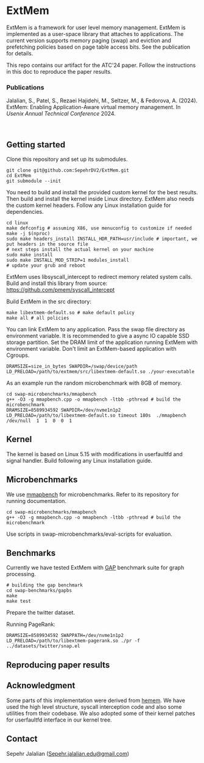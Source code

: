 
# ExtMem

ExtMem is a framework for user level memory management. ExtMem is implemented as a user-space library that attaches to applications. The current version supports memory paging (swap) and eviction and prefetching policies based on page table access bits. See the publication for details.

This repo contains our artifact for the ATC'24 paper. Follow the instructions in this doc to reproduce the paper results. 

### Publications
Jalalian, S., Patel, S., Rezaei Hajidehi, M., Seltzer, M., & Fedorova, A. (2024). ExtMem: Enabling Application-Aware virtual memory management. In  _Usenix Annual Technical Conference_ 2024.

‌
## Getting started

Clone this repository and set up its submodules. 

    git clone git@github.com:SepehrDV2/ExtMem.git
    cd ExtMem
    git submodule --init


You need to build and install the provided custom kernel for the best results. Then build and install the kernel inside Linux directory. ExtMem also needs the custom kernel headers. Follow any Linux installation guide for dependencies.

    cd linux
    make defconfig # assuming X86, use menuconfig to customize if needed
    make -j $(nproc)
    sudo make headers_install INSTALL_HDR_PATH=usr/include # important, we put headers in the source file
    # next steps install the actual kernel on your machine
    sudo make install 
    sudo make INSTALL_MOD_STRIP=1 modules_install 
    # update your grub and reboot

ExtMem uses libsyscall_intercept to redirect memory related system calls. Build and install this library from source:
https://github.com/pmem/syscall_intercept

Build ExtMem in the src directory: 

    make libextmem-default.so # make default policy
    make all # all policies

You can link ExtMem to any application. Pass the swap file directory as environment variable. It is recommended to give a async IO capable SSD storage partition. Set the DRAM limit of the application running ExtMem with environment variable. Don't limit an ExtMem-based application with Cgroups.

    DRAMSIZE=size_in_bytes SWAPDIR=/swap/device/path LD_PRELOAD=/path/to/extmem/src/libextmem-default.so ./your-executable

As an example run the random microbenchmark with 8GB of memory.

    cd swap-microbenchmarks/mmapbench
    g++ -O3 -g mmapbench.cpp -o mmapbench -ltbb -pthread # build the microbenchmark
    DRAMSIZE=8589934592 SWAPDIR=/dev/nvme1n1p2 LD_PRELOAD=/path/to/libextmem-default.so timeout 180s  ./mmapbench  /dev/null  1  1  0  0  1
    


## Kernel
The kernel is based on Linux 5.15 with modifications in userfaultfd and signal handler. Build following any Linux installation guide.

## Microbenchmarks
We use [mmapbench](https://github.com/SepehrDV2/mmap-anon-benchmarks/tree/extmem-eval) for microbenchmarks. Refer to its repository for running documentation. 

    cd swap-microbenchmarks/mmapbench
    g++ -O3 -g mmapbench.cpp -o mmapbench -ltbb -pthread # build the microbenchmark

Use scripts in swap-microbenchmarks/eval-scripts for evaluation. 
## Benchmarks
Currently we have tested ExtMem with [GAP](https://github.com/SepehrDV2/gapbs) benchmark suite for graph processing. 

    # building the gap benchmark
    cd swap-benchmarks/gapbs
    make
    make test
    
Prepare the twitter dataset.

Running PageRank:

    DRAMSIZE=8589934592 SWAPPATH=/dev/nvme1n1p2 LD_PRELOAD=/path/to/libextmem-pagerank.so ./pr -f ../datasets/twitter/snap.el



## Reproducing paper results

## Acknowledgment
Some parts of this implementation were derived from [hemem](https://bitbucket.org/ajaustin/hemem/src). We have used the high level structure, syscall interception code and also some utilities from their codebase. We also adopted some of their kernel patches for userfaultfd interface in our kernel tree. 
 
## Contact
Sepehr Jalalian (Sepehr.jalalian.edu@gmail.com)

